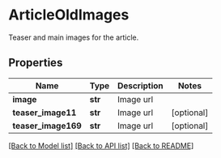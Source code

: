 # ArticleOldImages

Teaser and main images for the article.
## Properties
Name | Type | Description | Notes
------------ | ------------- | ------------- | -------------
**image** | **str** | Image url | 
**teaser_image11** | **str** | Image url | [optional] 
**teaser_image169** | **str** | Image url | [optional] 

[[Back to Model list]](../README.md#documentation-for-models) [[Back to API list]](../README.md#documentation-for-api-endpoints) [[Back to README]](../README.md)


